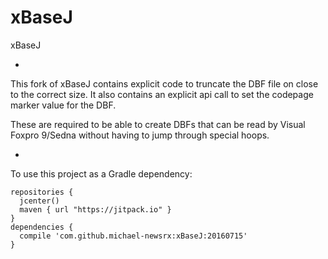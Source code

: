 # xBaseJ
xBaseJ

-

This fork of xBaseJ contains explicit code to truncate the DBF file on close to the correct size.
It also contains an explicit api call to set the codepage marker value for the DBF.

These are required to be able to create DBFs that can be read by Visual Foxpro 9/Sedna without having to jump through special hoops.

-

To use this project as a Gradle dependency:
```
repositories {
  jcenter()
  maven { url "https://jitpack.io" }
}
dependencies {
  compile 'com.github.michael-newsrx:xBaseJ:20160715'
}
```
